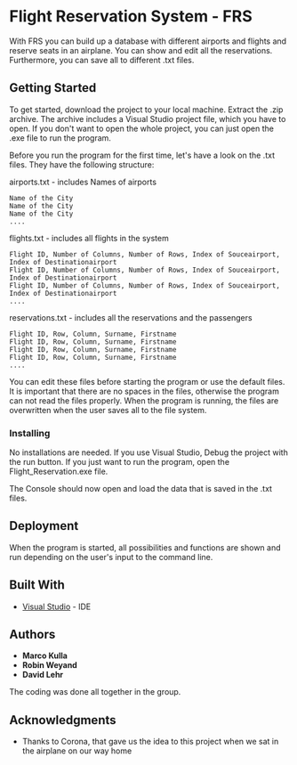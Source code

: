 # Flight Reservation System - FRS

With FRS you can build up a database with different airports and flights and reserve seats in an airplane. You can show and edit all the reservations. Furthermore, you can save all to different .txt files.

## Getting Started

To get started, download the project to your local machine. Extract the .zip archive. The archive includes a Visual Studio project file, which you have to open. If you don't want to open the whole project, you can just open the .exe file to run the program.

Before you run the program for the first time, let's have a look on the .txt files. They have the following structure:

airports.txt - includes Names of airports
```
Name of the City
Name of the City
Name of the City
....
```

flights.txt - includes all flights in the system
```
Flight ID, Number of Columns, Number of Rows, Index of Souceairport, Index of Destinationairport
Flight ID, Number of Columns, Number of Rows, Index of Souceairport, Index of Destinationairport
Flight ID, Number of Columns, Number of Rows, Index of Souceairport, Index of Destinationairport
....
```

reservations.txt - includes all the reservations and the passengers
```
Flight ID, Row, Column, Surname, Firstname
Flight ID, Row, Column, Surname, Firstname
Flight ID, Row, Column, Surname, Firstname
Flight ID, Row, Column, Surname, Firstname
....
```

You can edit these files before starting the program or use the default files. It is important that there are no spaces in the files, otherwise the program can not read the files properly. When the program is running, the files are overwritten when the user saves all to the file system.

### Installing

No installations are needed.
If you use Visual Studio, Debug the project with the run button. 
If you just want to run the program, open the Flight_Reservation.exe file.

The Console should now open and load the data that is saved in the .txt files. 

## Deployment

When the program is started, all possibilities and functions are shown and run depending on the user's input to the command line.

## Built With

* [Visual Studio](https://visualstudio.microsoft.com/) - IDE


## Authors

* **Marco Kulla**  
* **Robin Weyand** 
* **David Lehr** 

The coding was done all together in the group.

## Acknowledgments

* Thanks to Corona, that gave us the idea to this project when we sat in the airplane on our way home


